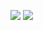 ![](https://github.com/CypherMeng/A-Plus-Page/blob/main/Fabric.jpg)
![](https://github.com/CypherMeng/A-Plus-Page/blob/main/Feature.jpg)
